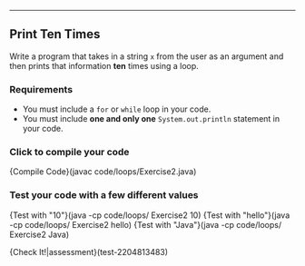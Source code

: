 ---

## Print Ten Times

Write a program that takes in a string `x` from the user as an argument and then prints that information **ten** times using a loop.

### Requirements
* You must include a `for` or `while` loop in your code.
* You must include **one and only one** `System.out.println` statement in your code.

### Click to compile your code
{Compile Code}(javac code/loops/Exercise2.java)

### Test your code with a few different values

{Test with "10"}(java -cp code/loops/ Exercise2 10)
{Test with "hello"}(java -cp code/loops/ Exercise2 hello)
{Test with "Java"}(java -cp code/loops/ Exercise2 Java)

{Check It!|assessment}(test-2204813483)
